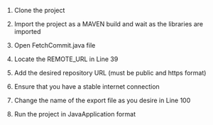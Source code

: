 1. Clone the project

2. Import the project as a MAVEN build and wait as the libraries are imported

3. Open FetchCommit.java file

4. Locate the REMOTE_URL in Line 39

5. Add the desired repository URL (must be public and https format)

6. Ensure that you have a stable internet connection

7. Change the name of the export file as you desire in Line 100

8. Run the project in JavaApplication format